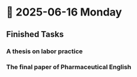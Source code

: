 # 📅 2025-06-16 Monday

## Finished Tasks
### A thesis on labor practice
### The final paper of Pharmaceutical English
